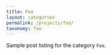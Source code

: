 ```yaml
---
title: Foo
layout: categories
permalink: /projects/foo/
taxonomy: foo
---
```


Sample post listing for the category `Foo`.
